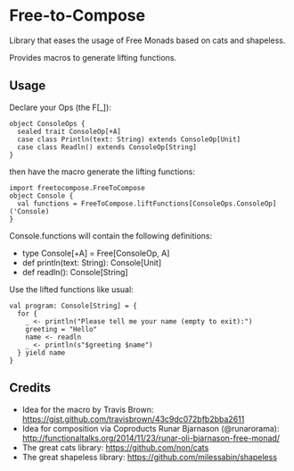Free-to-Compose
===============

Library that eases the usage of Free Monads based on cats and shapeless.


Provides macros to generate lifting functions.


Usage
-----
Declare your Ops (the F[_]):

    object ConsoleOps {
      sealed trait ConsoleOp[+A]
      case class Println(text: String) extends ConsoleOp[Unit]
      case class Readln() extends ConsoleOp[String]
    }
    
then have the macro generate the lifting functions:

    import freetocompose.FreeToCompose
    object Console {
      val functions = FreeToCompose.liftFunctions[ConsoleOps.ConsoleOp]('Console)
    }


Console.functions will contain the following definitions:
- type Console[+A] = Free[ConsoleOp, A]
- def println(text: String): Console[Unit]
- def readln(): Console[String]

Use the lifted functions like usual:

    val program: Console[String] = {
      for {
        _ <- println("Please tell me your name (empty to exit):")
        greeting = "Hello"
        name <- readln
        _ <- println(s"$greeting $name")
      } yield name
    }


Credits
-------
- Idea for the macro by Travis Brown: https://gist.github.com/travisbrown/43c9dc072bfb2bba2611
- Idea for composition via Coproducts Runar Bjarnason (@runarorama): http://functionaltalks.org/2014/11/23/runar-oli-bjarnason-free-monad/
- The great cats library: https://github.com/non/cats
- The great shapeless library: https://github.com/milessabin/shapeless
